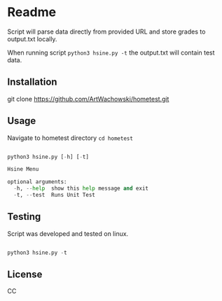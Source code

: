 # Readme

Script will parse data directly from provided URL and store grades to output.txt locally.

When running script `python3 hsine.py -t` the output.txt will contain test data.

## Installation

git clone https://github.com/ArtWachowski/hometest.git

## Usage

Navigate to hometest directory `cd hometest`

```python

python3 hsine.py [-h] [-t]

Hsine Menu

optional arguments:
  -h, --help  show this help message and exit
  -t, --test  Runs Unit Test

```

## Testing 

Script was developed and tested on linux.

```python

python3 hsine.py -t 

```
## License

CC
